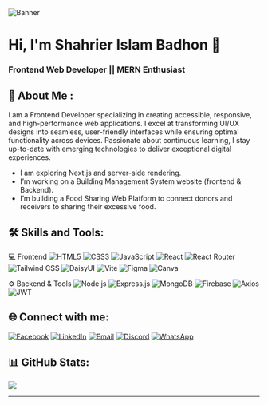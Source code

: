 <img src="https://i.ibb.co/RXXkgwm/header-960w.png" alt="Banner" />

# Hi, I'm Shahrier Islam Badhon 👋  
### Frontend Web Developer || MERN Enthusiast

## 💫 About Me :

I am a Frontend Developer specializing in creating accessible, responsive, and high-performance web applications. I excel at transforming UI/UX designs into seamless, user-friendly interfaces while ensuring optimal functionality across devices. Passionate about continuous learning, I stay up-to-date with emerging technologies to deliver exceptional digital experiences.


- I am exploring Next.js and server-side rendering.
- I’m working on a Building Management System website (frontend & Backend).
- I’m building a Food Sharing Web Platform to connect donors and receivers to sharing their excessive food.




## 🛠️ Skills  and Tools:


💻 Frontend
![HTML5](https://img.shields.io/badge/-HTML5-E34F26?style=for-the-badge&logo=html5)
![CSS3](https://img.shields.io/badge/-CSS3-1572B6?style=for-the-badge&logo=css3)
![JavaScript](https://img.shields.io/badge/-JavaScript-F7DF1E?style=for-the-badge&logo=javascript)
![React](https://img.shields.io/badge/-React-61DAFB?style=for-the-badge&logo=react)
![React Router](https://img.shields.io/badge/-React%20Router-CA4245?style=for-the-badge&logo=react-router)
![Tailwind CSS](https://img.shields.io/badge/-TailwindCSS-06B6D4?style=for-the-badge&logo=tailwind-css)
![DaisyUI](https://img.shields.io/badge/-DaisyUI-FF69B4?style=for-the-badge&logo=daisyui)
![Vite](https://img.shields.io/badge/-Vite-646CFF?style=for-the-badge&logo=vite)
![Figma](https://img.shields.io/badge/-Figma-F24E1E?style=for-the-badge&logo=figma)
![Canva](https://img.shields.io/badge/-Canva-00C4CC?style=for-the-badge&logo=canva)

⚙ Backend & Tools
![Node.js](https://img.shields.io/badge/-Node.js-339933?style=for-the-badge&logo=node.js)
![Express.js](https://img.shields.io/badge/-Express.js-000000?style=for-the-badge&logo=express)
![MongoDB](https://img.shields.io/badge/-MongoDB-47A248?style=for-the-badge&logo=mongodb)
![Firebase](https://img.shields.io/badge/-Firebase-FFCA28?style=for-the-badge&logo=firebase)
![Axios](https://img.shields.io/badge/-Axios-5A29E4?style=for-the-badge&logo=axios)
![JWT](https://img.shields.io/badge/-JWT-000000?style=for-the-badge&logo=jsonwebtokens)


## 🌐 Connect with me:

[![Facebook](https://img.shields.io/badge/Facebook-%231877F2.svg?logo=Facebook&logoColor=white)](https://facebook.com/shahrier.islam.badhon.2024)
[![LinkedIn](https://img.shields.io/badge/LinkedIn-%230077B5.svg?logo=linkedin&logoColor=white)](https://linkedin.com/in/shahrier-islam-badhon-514a4b27b)
[![Email](https://img.shields.io/badge/Email-D14836?logo=gmail&logoColor=white)](mailto:badhonshahrier404@gmail.com)
[![Discord](https://img.shields.io/badge/Discord-5865F2?style=flat-square&logo=discord)](https://discordapp.com/users/shahrierislambadhon)
[![WhatsApp](https://img.shields.io/badge/WhatsApp-25D366?style=flat-square&logo=whatsapp)](https://wa.me/8801767331349)

## 📊 GitHub Stats:

![](https://nirzak-streak-stats.vercel.app/?user=Badhonshahrier&theme=blue-green&hide_border=true)<br/>

---
